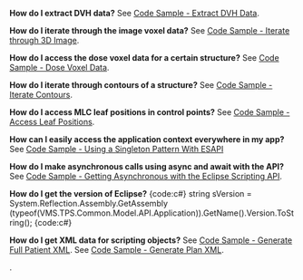 **How do I extract DVH data?**
See [Code Sample - Extract DVH Data](Extract-DVH-Data).

**How do I iterate through the image voxel data?**
See [Code Sample - Iterate through 3D Image](Code-Sample---Iterate-through-3D-Image).

**How do I access the dose voxel data for a certain structure?**
See [Code Sample - Dose Voxel Data](Code-Sample---Dose-Voxel-Data).

**How do I iterate through contours of a structure?**
See [Code Sample - Iterate Contours](Code-Snippet---Iterate-Contours).

**How do I access MLC leaf positions in control points?**
See [Code Sample - Access Leaf Positions](Code-Snippet---Access-Leaf-Positions).

**How can I easily access the application context everywhere in my app?**
See [Code Sample - Using a Singleton Pattern With ESAPI](Using-a-Singleton-Pattern-With-ESAPI)

**How do I make asynchronous calls using async and await with the API?**
See [Code Sample - Getting Asynchronous with the Eclipse Scripting API](Getting-Asynchonous-with-the-Eclipse-Scripting-API).

**How do I get the version of Eclipse?**
{code:c#}
string sVersion = System.Reflection.Assembly.GetAssembly
  (typeof(VMS.TPS.Common.Model.API.Application)).GetName().Version.ToString();
{code:c#}

**How do I get XML data for scripting objects?**
See [Code Sample - Generate Full Patient XML](Code-Sample---Patient-XML).
See [Code Sample - Generate Plan XML](Code-Sample---Plan-XML).

.